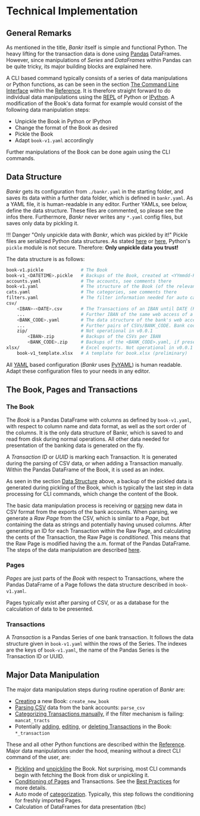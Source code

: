 # Technical Implementation

## General Remarks

As mentioned in the title, *Bankr* itself is simple and functional Python. The heavy lifting for the transaction data is done using [Pandas](https://pandas.pydata.org/) DataFrames. However, since manipulations of *Series* and *DataFrames* within Pandas can be quite tricky, its major building blocks are explained here.

A CLI based command typically consists of a series of data manipulations or Python functions, as can be seen in the section [The Command Line Interface](reference.md#the-command-line-interface) within the [Reference](reference.md). It is therefore straight forward to do individual data manipulations using the [REPL](https://en.wikipedia.org/wiki/Read%E2%80%93eval%E2%80%93print_loop) of Python or [IPython](https://ipython.readthedocs.io/en/stable/). A modification of the Book's data format for example would consist of the following data manipulation steps:

- Unpickle the Book in Python or IPython
- Change the format of the Book as desired
- Pickle the Book
- Adapt `book-v1.yaml` accordingly

Further manipulations of the Book can be done again using the CLI commands.


## Data Structure

*Bankr* gets its configuration from `./bankr.yaml` in the starting folder, and saves its data within a further data folder, which is defined in `bankr.yaml`. As a YAML file, it is human-readable in any editor. Further YAMLs, see below, define the data structure. These files are commented, so please see the infos there. Furthermore, *Bankr* never writes any `*.yaml` config files, but saves only data by pickling it.

!!! Danger "Only unpickle data with *Bankr*, which was pickled by it!"
    Pickle files are serialized Python data structures. As stated [here](https://docs.python.org/3/library/pickle.html) or [here](https://pymotw.com/3/pickle/), Python's `pickle` module is not secure. Therefore: **Only unpickle data you trust!**

The data structure is as follows:

``` bash
book-v1.pickle              # The Book
book-v1_<DATETIME>.pickle   # Backups of the Book, created at <YYmmdd-HHMMSS>, if present
accounts.yaml               # The accounts, see comments there
book-v1.yaml                # The structure of the Book (of the relevant Pandas DataFrame)
cats.yaml                   # The categories, see comments there
filters.yaml                # The filter information needed for auto categorization
csv/
    <IBAN>-<DATE>.csv       # The Transactions of an IBAN until DATE (Hint: See Best Practices!)
    ...                     # Further IBAN of the same web access of a bank
    <BANK_CODE>.yaml        # The data structure of the bank's web access, defining »their« IBANs
    ...                     # Further pairs of CSVs/BANK_CODE. Bank code as calculated by Schwifty
    zip/                    # Not operational in v0.0.1
        <IBAN>.zip          # Backups of the CSVs per IBAN
        <BANK_CODE>.zip     # Backups of the <BANK_CODE>.yaml, if present
xlsx/                       # Excel exports. Not operational in v0.0.1
    book-v1_template.xlsx   # A template for book.xlsx (preliminary)
```

All [YAML](https://yaml.org/) based configuration (*Bankr* uses [PyYAML](https://pyyaml.org/)) is human readable. Adapt these configuration files to your needs in any editor.


## The Book, Pages and Transactions

### The Book

The *Book* is a Pandas DataFrame with columns as defined by `book-v1.yaml`, with respect to column name and data format, as well as the sort order of the columns. It is the only data structure of Bankr, which is saved to and read from disk during normal operations. All other data needed for presentation of the banking data is generated on the fly.

A *Transaction ID* or *UUID* is marking each Transaction. It is generated during the parsing of CSV data, or when adding a Transaction manually. Within the Pandas DataFrame of the Book, it is used as an index.

As seen in the section [Data Structure](implementation.md/#data-structure) above, a backup of the pickled data is generated during pickling of the Book, which is typically the last step in data processing for CLI commands, which change the content of the Book.

The basic data manipulation process is receiving or [parsing](reference.md#src.bankr.files.parse_csv) new data in CSV format from the exports of the bank accounts. When parsing, we generate a *Raw Page* from the CSV, which is similar to a *Page*, but containing the data as strings and potentially having unused columns. After generating an ID for each Transaction within the Raw Page, and calculating the cents of the Transaction, the Raw Page is *conditioned*. This means that the Raw Page is modified having the a.m. format of the Pandas DataFrame. The steps of the data manipulation are described [here](reference.md#src.bankr.files.condition_book).

### Pages

*Pages* are just parts of the *Book* with respect to Transactions, where the Pandas DataFrame of a Page follows the data structure described in `book-v1.yaml`.

Pages typically exist after parsing of CSV, or as a database for the calculation of data to be presented.

### Transactions

A *Transaction* is a Pandas Series of one bank transaction. It follows the data structure given in `book-v1.yaml` within the rows of the Series. The indexes are the keys of `book-v1.yaml`, the name of the Pandas Series is the Transaction ID or UUID.


## Major Data Manipulation

The major data manipulation steps during routine operation of *Bankr* are:

- [Creating](reference.md#src.bankr.files.create_new_book) a new Book: `create_new_book`
- [Parsing CSV](reference.md#src.bankr.files.parse_csv) data from the bank accounts: `parse_csv`
- [Categorizing Transactions manually](reference.md#src.bankr.calc.mancat_tracts), if the filter mechanism is failing: `mancat_tracts`
- Potentially [adding](reference.md#src.bankr.cli.commands.add), [editing](reference.md#src.bankr.cli.commands.edit), or [deleting Transactions](reference.md#src.bankr.cli.commands.delete) in the Book: `*_transaction`

These and all other Python functions are described within the [Reference](reference.md). Major data manipulations under the hood, meaning without a direct CLI command of the user, are:

- [Pickling](reference.md#src.bankr.files.pickle_book) and [unpickling](reference.md#src.bankr.files.unpickle_book) the Book. Not surprising, most CLI commands begin with fetching the Book from disk or unpickling it.
- [Conditioning of Pages](reference.md#src.bankr.files.condition_book) and Transactions. See the [Best Practices](best.md) for more details.
- Auto mode of [categorization](reference.md#src.bankr.calc.autocat_tracts). Typically, this step follows the conditioning for freshly imported Pages.
- Calculation of DataFrames for data presentation (tbc)

